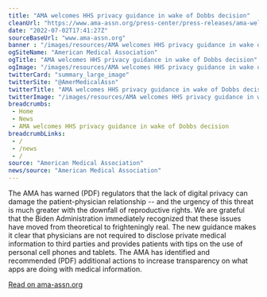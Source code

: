 ```yaml
--- 
title: "AMA welcomes HHS privacy guidance in wake of Dobbs decision"
cleanUrl: "https://www.ama-assn.org/press-center/press-releases/ama-welcomes-hhs-privacy-guidance-wake-dobbs-decision"
date: "2022-07-02T17:41:27Z"
sourceBaseUrl: "www.ama-assn.org"
banner : "/images/resources/AMA welcomes HHS privacy guidance in wake of Dobbs decision.jpg"
ogSiteName: "American Medical Association"
ogTitle: "AMA welcomes HHS privacy guidance in wake of Dobbs decision"
ogImage: "/images/resources/AMA welcomes HHS privacy guidance in wake of Dobbs decision.jpg"
twitterCard: "summary_large_image"
twitterSite: "@AmerMedicalAssn"
twitterTitle: "AMA welcomes HHS privacy guidance in wake of Dobbs decision"
twitterImage: "/images/resources/AMA welcomes HHS privacy guidance in wake of Dobbs decision.jpg"
breadcrumbs:
 - Home
 - News
 - AMA welcomes HHS privacy guidance in wake of Dobbs decision
breadcrumbLinks:
 - / 
 - /news
 - / 
source: "American Medical Association"
news/source: "American Medical Association"
---
```

The AMA has warned (PDF) regulators that the lack of digital privacy can damage the patient-physician relationship -- and the urgency of this threat is much greater with the downfall of reproductive rights. We are grateful that the Biden Administration immediately recognized that these issues have moved from theoretical to frighteningly real. The new guidance makes it clear that physicians are not required to disclose private medical information to third parties and provides patients with tips on the use of personal cell phones and tablets. The AMA has identified and recommended (PDF) additional actions to increase transparency on what apps are doing with medical information.  
  
[Read on ama-assn.org](https://www.ama-assn.org/press-center/press-releases/ama-welcomes-hhs-privacy-guidance-wake-dobbs-decision)
